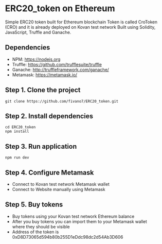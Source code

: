 # ERC20_token on Ethereum
Simple ERC20 token built for Ethereum blockchain
Token is called CroToken (CRO) and it is already deployed on Kovan test network
Built using Solidity, JavaScript, Truffle and Ganache.

## Dependencies
- NPM: https://nodejs.org
- Truffle: https://github.com/trufflesuite/truffle
- Ganache: http://truffleframework.com/ganache/
- Metamask: https://metamask.io/

## Step 1. Clone the project
`git clone https://github.com/fivano7/ERC20_token.git`

## Step 2. Install dependencies
```
cd ERC20_token
npm install
```
## Step 3. Run application
`npm run dev`

## Step 4. Configure Metamask
- Connect to Kovan test network Metamask wallet
- Connect to Website manually using Metamask
## Step 5. Buy tokens
- Buy tokens using your Kovan test network Ethereum balance
- After you buy tokens you can import them to your Metamask wallet where they should be visible
- Address of the token is 0xD8D73065d594b80b255D1eDdc98dc2d54Ab3D606

